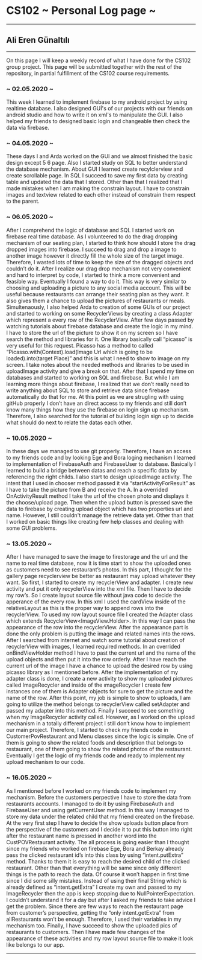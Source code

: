 # CS102 ~ Personal Log page ~
****
## Ali Eren Günaltılı
****

On this page I will keep a weekly record of what I have done for the CS102 group project. This page will be submitted together with the rest of the repository, in partial fulfillment of the CS102 course requirements.

### ~ 02.05.2020 ~
This week I learned to implement firebase to my android project by using realtime database. I also designed GUİ's of our projects with our friends on android studio and how to write it on xml's to manipulate the GUI. I also helped my friends to designed basic login and changeable then check the data via firebase.

### ~ 04.05.2020 ~
 These days I and Arda worked on the GUI and we almost finished the basic design except 5 6 page. Also I started study on SQL to better understand the database mechanism. About GUI I learned create recylclerview and create scrollable page. In SQL I succeed to save my first data by creating table and updated the data that I stored. Other than that I realized that I made mistakes when I am making the constrain layout. I have to constrain images and textview related to each other instead of constrain them respect to the parent. 

### ~ 06.05.2020 ~
 After I comprehend the logic of database and SQL I started work on firebase real time database. As I volunteered to do the drag dropping mechanism of our seating plan, I started to think how should I store the drag dropped images into firebase. I succeed to drag and drop a image to another image however it directly fill the whole size of the target image. Therefore, I wasted lots of time to keep the size of the dragged objects and couldn’t do it. After I realize our drag drop mechanism not very convenient and hard to interpret by code, I started to think a more convenient and feasible way. Eventually I found a way to do it. This way is very similar to choosing and uploading a picture to any social media account. This will be useful because restaurants can arrange their seating plan as they want. It also gives them a chance to upload the pictures of restaurants or meals. Simultenaously, I also helped Arda to creation of some GUIs of our project and started to working on some RecyclerViews by creating a class Adapter which represent a every row of the RecyclerView. After few days passed by watching tutorials about firebase database and create the logic in my mind. I have to store the url of the picture to show it on my screen so I have search the method and libraries for it. One library basically call “picasso” is very useful for this request. Picasso has a method to called “Picasso.with(Context).load(Image Url which is going to be loaded).into(target Place)” and this is what I need to show to image on my screen. I take notes about the needed methods and libraries to be used in uploadImage activity and give a break on that.  After that I spend my time on databases and started to working on SQL and firebase. But while I am learning more things about firebase, I realized that we don’t really need to write anything about SQL to store and retrieve data since firebase automatically do that for me. At this point as we are strugling with using gitHub properly I don’t have an direct access to my friends and still don’t know many things how they use the firebase on login sign up mechanism. Therefore, I also searched for the tutorial of building login sign up to decide what should do next to relate the datas each other.
 
 ### ~ 10.05.2020 ~
 In these days we managed to use git properly. Therefore, I have an access to my friends code and by looking Ege and Bora loging mechanism I learned to implementation of FirebaseAuth and FirebaseUser to database. Basically I learned to build a bridge between datas and reach a specific data by referencing the right childs. I also start to design uploadImage activity. The intent that I used in chooser method passed it via “startActivityForResult” as I have to take the picture from B and receive the A. In a overrided OnActivityResult method I take the url of the chosen photo and displays it the choose/upload page. Then when the upload button is pressed save the data to firebase by creating upload object which has two properties url and name. However, I still couldn't manage the retrieve data yet. Other than that I worked on basic things like creating few help classes and dealing with some GUI problems.

 ### ~ 13.05.2020 ~
  After I have managed to save the image to firestorage and the url and the name to real time database, now it is time start to show the uploaded ones as customers need to see restaurant’s photos. In this part, I thought for the gallery page recyclerview be better as restaurant may upload whatever they want. So first, I started to create my recyclerView and adapter. I create new activity and put it only recyclerView into the xml file. Then I have to decide my row’s. So I create layout source file without java code to decide the apperance of the every row. In this xml I used the cardView inside of the relativeLayout as this is the proper way to append rows into the recyclerView. To used my row layout source file I created the Adapter class which extends RecyclerView<ImageView.Holder>. In this way I can pass the appearance of the row into the recyclerView. After the appearance part is done the only problem is putting the image and related names into the rows. After I searched from internet and watch some tutorial about creation of recyclerView with images, I learned required methods. In an overrided onBindViewHolder method I have to past the current url and the name of the upload objects and then put it into the row orderly. After I have reach the current url of the image I have a chance to upload the desired row by using picasso library as I mentioned before. After the implementation of my adapter class is done, I create a new activity to show my uploaded pictures called ImageRecycler and inside of the ımageRecycler I create few instances one of them is Adapter objects for sure to get the picture and the name of the row. After this point, my job is simple to show to uploads, I am going to utilize the method belongs to recyclerView called setAdapter and passed my adapter into this method. Finally I succeed to see something when my ImageRecycler activity called. However, as I worked on the upload mechanism in a totally different project I still don’t know how to implement our main project. Therefore, I started to check my friends code in CustomerPovRestaurant and Menu classes since the logic is simple. One of them is going to show the related foods and description that belongs to restaurant, one of them going to show the related photos of the restaurant. Eventually I get the logic of my friends code and ready to implement my upload mechanism to our code.
  
   ### ~ 16.05.2020 ~
   As I mentioned before I worked on my friends code to implement my mechanism. Before the customers perpective I have to store the data from restaurants accounts. I managed to do it by using FirebaseAuth and FirebaseUser and using getCurrentUser method. In this way I managed to store my data under the related child that my friend created on the firebase. At the very first step I have to decide the show uploads button place from the perspective of the customers and I decide it to put this button into right after the restaurant name is pressed in another word into the CustPOVRestaurant activity. The all process is going easier than I thought since my friends who worked on firebase Ege, Bora and Berkay already pass the clicked restaurant id’s into this class by using “intent.putExtra” method. Thanks to them it is easy to reach the desired child of the clicked restaurant. Other than that everything will be same since only different things is the path to reach the data. Of course it won’t happen in first time since I did some silly mistakes. Instead of using their final String which is already defined as “intent.getExtra” I create my own and passed to my ImageRecycler then the app is keep stopping due to NullPointerExpectation. I couldn’t understand it for a day but after I asked my friends to take advice I get the problem. Since there are few ways to reach the restaurant page from customer’s perspective, getting the “only intent.getExtra” from allRestaurants won’t be enough. Therefore, I used their variables in my mechanism too. Finally, I have succeed to show the uploaded pics of restaurants to customers. Then I have made few changes of the appearance of these activities and my row layout source file to make it look like belongs to our app.


  
 
 
 

****
